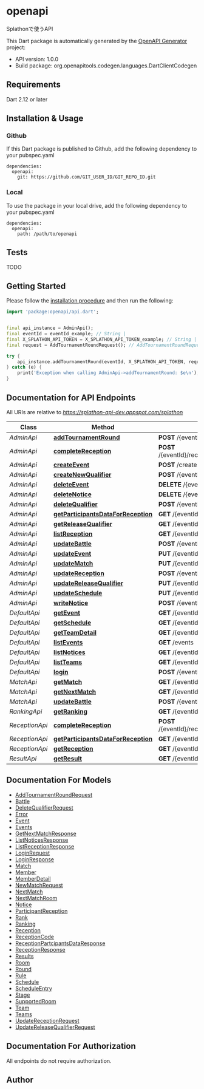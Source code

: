 # openapi
Splathonで使うAPI

This Dart package is automatically generated by the [OpenAPI Generator](https://openapi-generator.tech) project:

- API version: 1.0.0
- Build package: org.openapitools.codegen.languages.DartClientCodegen

## Requirements

Dart 2.12 or later

## Installation & Usage

### Github
If this Dart package is published to Github, add the following dependency to your pubspec.yaml
```
dependencies:
  openapi:
    git: https://github.com/GIT_USER_ID/GIT_REPO_ID.git
```

### Local
To use the package in your local drive, add the following dependency to your pubspec.yaml
```
dependencies:
  openapi:
    path: /path/to/openapi
```

## Tests

TODO

## Getting Started

Please follow the [installation procedure](#installation--usage) and then run the following:

```dart
import 'package:openapi/api.dart';


final api_instance = AdminApi();
final eventId = eventId_example; // String | 
final X_SPLATHON_API_TOKEN = X_SPLATHON_API_TOKEN_example; // String | 
final request = AddTournamentRoundRequest(); // AddTournamentRoundRequest | 

try {
    api_instance.addTournamentRound(eventId, X_SPLATHON_API_TOKEN, request);
} catch (e) {
    print('Exception when calling AdminApi->addTournamentRound: $e\n');
}

```

## Documentation for API Endpoints

All URIs are relative to *https://splathon-api-dev.appspot.com/splathon*

Class | Method | HTTP request | Description
------------ | ------------- | ------------- | -------------
*AdminApi* | [**addTournamentRound**](doc//AdminApi.md#addtournamentround) | **POST** /{eventId}/tournament/ | 
*AdminApi* | [**completeReception**](doc//AdminApi.md#completereception) | **POST** /{eventId}/reception/{splathonReceptionCode}/complete | 
*AdminApi* | [**createEvent**](doc//AdminApi.md#createevent) | **POST** /create-event | 
*AdminApi* | [**createNewQualifier**](doc//AdminApi.md#createnewqualifier) | **POST** /{eventId}/qualifier | 
*AdminApi* | [**deleteEvent**](doc//AdminApi.md#deleteevent) | **DELETE** /{eventId}/event | 
*AdminApi* | [**deleteNotice**](doc//AdminApi.md#deletenotice) | **DELETE** /{eventId}/notices/{noticeId} | 
*AdminApi* | [**deleteQualifier**](doc//AdminApi.md#deletequalifier) | **POST** /{eventId}/delete-qualifier | 
*AdminApi* | [**getParticipantsDataForReception**](doc//AdminApi.md#getparticipantsdataforreception) | **GET** /{eventId}/reception/{splathonReceptionCode} | 
*AdminApi* | [**getReleaseQualifier**](doc//AdminApi.md#getreleasequalifier) | **GET** /{eventId}/release-qualifier | 
*AdminApi* | [**listReception**](doc//AdminApi.md#listreception) | **GET** /{eventId}/list-reception | 
*AdminApi* | [**updateBattle**](doc//AdminApi.md#updatebattle) | **POST** /{eventId}/matches/{matchId} | 
*AdminApi* | [**updateEvent**](doc//AdminApi.md#updateevent) | **PUT** /{eventId}/event | 
*AdminApi* | [**updateMatch**](doc//AdminApi.md#updatematch) | **PUT** /{eventId}/matches/{matchId} | 
*AdminApi* | [**updateReception**](doc//AdminApi.md#updatereception) | **POST** /{eventId}/update-reception | 
*AdminApi* | [**updateReleaseQualifier**](doc//AdminApi.md#updatereleasequalifier) | **PUT** /{eventId}/release-qualifier | 
*AdminApi* | [**updateSchedule**](doc//AdminApi.md#updateschedule) | **PUT** /{eventId}/schedule | 
*AdminApi* | [**writeNotice**](doc//AdminApi.md#writenotice) | **POST** /{eventId}/notices | 
*DefaultApi* | [**getEvent**](doc//DefaultApi.md#getevent) | **GET** /{eventId}/event | 
*DefaultApi* | [**getSchedule**](doc//DefaultApi.md#getschedule) | **GET** /{eventId}/schedule | 
*DefaultApi* | [**getTeamDetail**](doc//DefaultApi.md#getteamdetail) | **GET** /{eventId}/teams/{team_id} | 
*DefaultApi* | [**listEvents**](doc//DefaultApi.md#listevents) | **GET** /events | 
*DefaultApi* | [**listNotices**](doc//DefaultApi.md#listnotices) | **GET** /{eventId}/notices | 
*DefaultApi* | [**listTeams**](doc//DefaultApi.md#listteams) | **GET** /{eventId}/teams | 
*DefaultApi* | [**login**](doc//DefaultApi.md#login) | **POST** /{eventId}/login | 
*MatchApi* | [**getMatch**](doc//MatchApi.md#getmatch) | **GET** /{eventId}/matches/{matchId} | 
*MatchApi* | [**getNextMatch**](doc//MatchApi.md#getnextmatch) | **GET** /{eventId}/next-match | 
*MatchApi* | [**updateBattle**](doc//MatchApi.md#updatebattle) | **POST** /{eventId}/matches/{matchId} | 
*RankingApi* | [**getRanking**](doc//RankingApi.md#getranking) | **GET** /{eventId}/ranking | 
*ReceptionApi* | [**completeReception**](doc//ReceptionApi.md#completereception) | **POST** /{eventId}/reception/{splathonReceptionCode}/complete | 
*ReceptionApi* | [**getParticipantsDataForReception**](doc//ReceptionApi.md#getparticipantsdataforreception) | **GET** /{eventId}/reception/{splathonReceptionCode} | 
*ReceptionApi* | [**getReception**](doc//ReceptionApi.md#getreception) | **GET** /{eventId}/reception | 
*ResultApi* | [**getResult**](doc//ResultApi.md#getresult) | **GET** /{eventId}/results | 


## Documentation For Models

 - [AddTournamentRoundRequest](doc//AddTournamentRoundRequest.md)
 - [Battle](doc//Battle.md)
 - [DeleteQualifierRequest](doc//DeleteQualifierRequest.md)
 - [Error](doc//Error.md)
 - [Event](doc//Event.md)
 - [Events](doc//Events.md)
 - [GetNextMatchResponse](doc//GetNextMatchResponse.md)
 - [ListNoticesResponse](doc//ListNoticesResponse.md)
 - [ListReceptionResponse](doc//ListReceptionResponse.md)
 - [LoginRequest](doc//LoginRequest.md)
 - [LoginResponse](doc//LoginResponse.md)
 - [Match](doc//Match.md)
 - [Member](doc//Member.md)
 - [MemberDetail](doc//MemberDetail.md)
 - [NewMatchRequest](doc//NewMatchRequest.md)
 - [NextMatch](doc//NextMatch.md)
 - [NextMatchRoom](doc//NextMatchRoom.md)
 - [Notice](doc//Notice.md)
 - [ParticipantReception](doc//ParticipantReception.md)
 - [Rank](doc//Rank.md)
 - [Ranking](doc//Ranking.md)
 - [Reception](doc//Reception.md)
 - [ReceptionCode](doc//ReceptionCode.md)
 - [ReceptionPartcipantsDataResponse](doc//ReceptionPartcipantsDataResponse.md)
 - [ReceptionResponse](doc//ReceptionResponse.md)
 - [Results](doc//Results.md)
 - [Room](doc//Room.md)
 - [Round](doc//Round.md)
 - [Rule](doc//Rule.md)
 - [Schedule](doc//Schedule.md)
 - [ScheduleEntry](doc//ScheduleEntry.md)
 - [Stage](doc//Stage.md)
 - [SupportedRoom](doc//SupportedRoom.md)
 - [Team](doc//Team.md)
 - [Teams](doc//Teams.md)
 - [UpdateReceptionRequest](doc//UpdateReceptionRequest.md)
 - [UpdateReleaseQualifierRequest](doc//UpdateReleaseQualifierRequest.md)


## Documentation For Authorization

 All endpoints do not require authorization.


## Author



